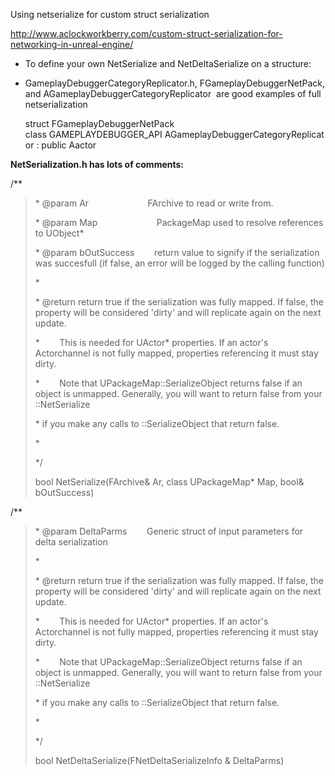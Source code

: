 Using netserialize for custom struct serialization

<http://www.aclockworkberry.com/custom-struct-serialization-for-networking-in-unreal-engine/>

- To define your own NetSerialize and NetDeltaSerialize on a structure:

- GameplayDebuggerCategoryReplicator.h, FGameplayDebuggerNetPack, and AGameplayDebuggerCategoryReplicator  are good examples of full netserialization

  struct FGameplayDebuggerNetPack  
  class GAMEPLAYDEBUGGER_API AGameplayDebuggerCategoryReplicator : public Aactor

**NetSerialization.h has lots of comments:**

/\*\*

> \* @param Ar                        FArchive to read or write from.
>
> \* @param Map                        PackageMap used to resolve references to UObject\*
>
> \* @param bOutSuccess        return value to signify if the serialization was succesfull (if false, an error will be logged by the calling function)
>
> \*
>
> \* @return return true if the serialization was fully mapped. If false, the property will be considered 'dirty' and will replicate again on the next update.
>
> \*        This is needed for UActor\* properties. If an actor's Actorchannel is not fully mapped, properties referencing it must stay dirty.
>
> \*        Note that UPackageMap::SerializeObject returns false if an object is unmapped. Generally, you will want to return false from your ::NetSerialize
>
> \* if you make any calls to ::SerializeObject that return false.
>
> \*
>
> \*/
>
> bool NetSerialize(FArchive& Ar, class UPackageMap\* Map, bool& bOutSuccess)

/\*\*

> \* @param DeltaParms        Generic struct of input parameters for delta serialization
>
> \*
>
> \* @return return true if the serialization was fully mapped. If false, the property will be considered 'dirty' and will replicate again on the next update.
>
> \*        This is needed for UActor\* properties. If an actor's Actorchannel is not fully mapped, properties referencing it must stay dirty.
>
> \*        Note that UPackageMap::SerializeObject returns false if an object is unmapped. Generally, you will want to return false from your ::NetSerialize
>
> \* if you make any calls to ::SerializeObject that return false.
>
> \*
>
> \*/
>
> bool NetDeltaSerialize(FNetDeltaSerializeInfo & DeltaParms)
